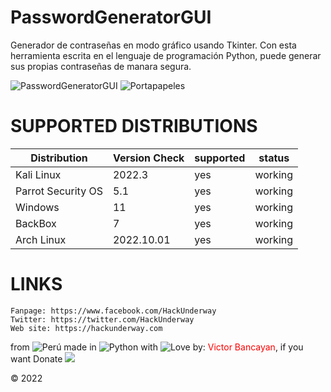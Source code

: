 # PasswordGeneratorGUI
Generador de contraseñas en modo gráfico usando Tkinter. Con esta herramienta escrita en el lenguaje de programación Python, puede generar sus propias contraseñas de manara segura.

<img src="https://i.imgur.com/1y5EGgW.png" title="PasswordGeneratorGUI">
<img src="https://i.imgur.com/JsCYtau.png" title="Portapapeles">

# SUPPORTED DISTRIBUTIONS
|Distribution | Version Check | supported | status |
----------|-------|------|-------|
|Kali Linux| 2022.3| yes| working   |
|Parrot Security OS| 5.1| yes | working   |
|Windows| 11 | yes | working   |
|BackBox| 7 | yes | working   |
|Arch Linux| 2022.10.01 | yes | working   |

# LINKS
```
Fanpage: https://www.facebook.com/HackUnderway
Twitter: https://twitter.com/HackUnderway
Web site: https://hackunderway.com
```
from <img src="https://i.imgur.com/ngJCbSI.png" title="Perú"> made in <img src="https://i.imgur.com/NNfy2o6.png" title="Python"> with <img src="http://cdn0.bodas.com.mx/img/smileys/smiley_heart.png" title="Love"> by: <font color="red">Victor Bancayan</font>, if you want Donate <a href="https://www.buymeacoffee.com/HackUnderway"><img src="https://img.buymeacoffee.com/button-api/?text=Buy me a coffee&emoji=&slug=HackUnderway&button_colour=40DCA5&font_colour=ffffff&font_family=Comic&outline_colour=000000&coffee_colour=FFDD00" /></a>

© 2022
